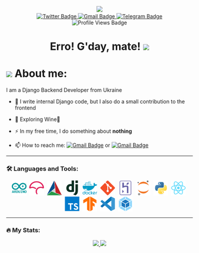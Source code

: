 <div id="header" align="center">
  <img src="https://lh3.googleusercontent.com/oH0Sh1WeGsTAdgvWhtZcqKpnRZcqQfMUZc5cRmqp2R3BaoADxgq7v9X5HueUCeOihZFGrz0PXfONtolBEAOoVSAN144yLGr0OOL-ikKltbSuZEGiRgYS9WS3AX59mpRDuRdM1flBr9Udfe6UNiR4UThmajei-RcXkzR9cho5613fAAbB1FGSjtFExRoKLI9BATAAX3XhNoPX4-LjROHrxZ5kZDog6erui-0wsMIRoEXcsPTIHsvJcFovAudQXGKeCcMSmAU5CPPIRYV8MXFqn7re0pJDj38XpQ8_tYDSLYQ0r5DUns1sT5PhuzIIhlce7XxzaIkLReddIhvm7I-9bH14gJpztKOe_Qv1IaBjkHqeX3XaThpr6t1tvKKyZ9S0E0TVuXeaACS07HMAg1Hrna6Mpky72suCnJ3cvmST3gYsOMP3m0GJiblpLk6wOKv4Su0kcx2uZUqxWhNb-fpQ2l-d-L_3oiO8dZiTgmIU8fsk3lvsLt35LUt8MZCDZ7K5sahCeFpQQagkQc5QtY8pMV1VcU7OP0E1DLjdbOc9eRHiLwcEDTiCiwjXz0kUY7ramrbVqU9XvidaGzXa2-OqQjbuBme0iMwpRdt5lRqyg3YxLQuUmBkJ19nk44nJQ4OAA6O4KuihmxsnaCYg_5vSu7NuqZvFO42DsgdSvTMyafd5THIDOXo1c4NmnUilaFL5wciOdHfalunpsI2a9DdiSJf2RbtEWvUV8S_yA79Im-c2l56kwdBGirWFe3lAfMnafOqR5-5XkPp7KREu1ZgBYduo4afTZx3pjDXuV4uWeLsvh49aDQ3DEU9U4WAdPtcHArMFhJfy9IDMgJJNKsdLU46r1VJEvLIQ4eSgBjTur3dxROPUAcP8_YPZrMXMaqF9Hn7h-rrXEhrileg_EZn8JIzPJgD_qG8qRxlgq_5GzE8fsCqmGmJP8AYOmTmGM2s-UU6fmQjYPng_=w660-h364-no?authuser=0"/>
  <div id="badges" align="center">
    <a href="https://twitter.com/__TheTS__">
      <img src="https://img.shields.io/badge/Twitter-blue?style=for-the-badge&logo=twitter" alt="Twitter Badge"/>
    </a>
    <a href="mailto:romantovt31@gmail.com">
      <img src="https://img.shields.io/badge/Gmail-red?style=for-the-badge&logo=gmail" alt="Gmail Badge"/>
    </a>
    <a href="https://t.me/thets_labs">
      <img src="https://img.shields.io/badge/Telegram-blue?style=for-the-badge&logo=telegram" alt="Telegram Badge"/>
    </a>
  </div>
  <img src="https://komarev.com/ghpvc/?username=TheTS-labs&style=flat-square&color=blue" alt="Profile Views Badge"/>
  
  <h1>
    Erro! G'day, mate!
    <img src="https://lh3.googleusercontent.com/Ovw2tfdHF2B7Pi9nbPQnRk5QK99lnqrruiTDDoJflL0DSJV_vDpx-WL69Lb7oNYUYf-hWi_fXJHbUQDQPxPFtdeGc0EjDaJQxEO3ng1524gdp7Y8JaiiAY6J6tUBhjpHRRijxWCJyjtnMQsn_QWgkUih2QoM77hKTArgj0QWGGosjYFq-Pfd0MiUhzj4FizylWhNO2q513FE2Y8u_S-D8OlRDGhGnTlZ2nY83Yr5oCIE0-BeE1PfZ24g4Ii-Ukp48ibbRt_Z22Yk9Bc0xhQVsc9yrZptQOXzshbFzWdu1rgqUJSRyTt7cA7CdAKTwWKFERXAaAE7gzNNLoWRrgSmJzLp0cnjZpQ1Og5J6Akk9vpVc-rr-s7QWLExC7NTxAzWO61WLL6LzAWNBqizhLkuHy01ybXfZpUeDLGp9PjmowCcXziVCZXmUw1iRMHxqjOIE9UgukLBAksFAOTQ6Lm1icXrOydxkb0jxk54Mz1Ue5cKNoDq2zCJuqhntl_gqIWFeISCSImG2-a85FevuSkCOAdrBVGwpTK4-YrKnXfJfG-j5_1PP4wdwgBEFRX0xfH0BeP2rq_aEyu4e3Y7cfh4SFRdF2AovZx7tPgHVj3k2WC1W52bXM6WSlOIPnsgj04PhD_j8mUr_00e6UiE89S8kJix5seF8GxzslsUeFRPn_4G8QzCcGTgwdQW8fRvOyIn1kYqYl-gFET9edKHRJPL9RI5TfdkHMtF9fVu2QpgvVe2sMhDHfachzifRqu-QZCGcUyon3UuiVGGqrKTTONHJasft5kwoqIErBw8RQRuT06h1Y2Tfkp1tws4C7Gd5hudUbI3v_rFhrO7tcTlsZKfklFTRyW-AfyRgpA8N0fCCAZuYoO4OW8bcAEj0IdSGYgXt6AyO8vt0mOfxOya5DCKnrG_COlrV0BQ__Px_rfZ9t-TAfDfysdYY_GN_vwYsdvwUUuPSSur3sbu=s328-no?authuser=0" 
         width="100px"/>
  </h1>
</div>

<h1>
    <img src="https://lh3.googleusercontent.com/X25AO50ahrTihzPOFv8WlmmO3InUm6DaLwBgKbw6ZCb1qC2NzadZMohZB-Lp8FIdQ-mB0vRc15vf2ziiOfKhtcXe3xX6aq7UqPPP_DlkE9i97lKwVZ6Ql03h5qVaccTYyzNkvE1jcWHm4F5fBoMyqZDnUtDBpTcRy2AQiWPnE3_1jJ3dAdNVju2veFLf0fFC_cxLZ1rc8HpXX7HyTtyCxSsAfQZkikNUrzifVg8oj-Hq31Hp-IpMC2K0b-hWLcU2GPYppzH2YCxg1LQGdyzcGXDpAaF6QzASpyEPkYipA5mGM_RLLwf1Y3h_OWwtuPv-cQ5y1n7oAEB3Zc990okv8pSeatFrVhDsDmnJC-AhWWe8m_J1H3D72UhJWkE4DAUYDWzvclImmCrLt7mKN4P0y-o-FVtrK5chIsxg5iVwX0Mob9c7Wf40x9pySJUY2QlgbhUREz66X6HkiswGMZ0zP6RxFEImCgVvn6rQUZjxcaHCJOOlJeW2u3xYIs6tIC53bT9KFyli2TlV-4PnwGKodgt61SvrXYe-OZbuScQzFPlLKSDJ3K0ebTK3zpzqwzM70loa3EpFFAi_YlEJP-7N4g1IXRPxn33tMlfAQ2ZbsowbCYumXM8Ied9HWn4ZM-2cLqa7HK_RveWmM53-27-5z-ldqwWZE12qZOPVn2zyJZJKKL9_inyb9IBCCqNFhUd8_Fxi5C1tG4QCkOM8kI6bnBvETswdvUnwJkCxZyR5bQJUXpMc_a28ObRc9YDYN0uY7QxT9tWUn0KVnP2Gd_QDBFTpSfBweuuP5yE-bk-SqmchHKGps71m5_5B1h17WmuGInICatN9Dc-EOwWWaES8ntsPJJPv9ZqgqGDQ4q9rReqtCWZ3bi0DrafPqRRW6TP2wY8fR1jQ7ywyrHrP7MuvQKjFFg_iNGrVF5oIJcVYn8qJQ6q-NoUg_ukDuTUr75VLZ-fNm2McBaf7=s512-no?authuser=0"
         width="50px"/>
    About me:
</h1>

I am a Django Backend Developer from Ukraine

- :telescope: I write internal Django code, but I also do a small contribution to the frontend

- :seedling: Exploring Wine:wine_glass:

- :zap: In my free time, I do something about **nothing**

- :mailbox: How to reach me: [![Gmail Badge](https://img.shields.io/badge/Gmail-red?logo=gmail)](mailto:romantovt31@gmail.com) or [![Gmail Badge](https://img.shields.io/badge/Telegram-blue?logo=telegram)](https://t.me/thets_labs)

---

### :hammer_and_wrench: Languages and Tools:
<div align="center">
  <img src="https://raw.githubusercontent.com/devicons/devicon/1119b9f84c0290e0f0b38982099a2bd027a48bf1/icons/arduino/arduino-original-wordmark.svg" title="Arduino" alt="Arduino" width="40" height="40"/>&nbsp;
  <img src="https://raw.githubusercontent.com/devicons/devicon/1119b9f84c0290e0f0b38982099a2bd027a48bf1/icons/codecov/codecov-plain.svg" title="Codecov" alt="Codecov" width="40" height="40"/>&nbsp;
  <img src="https://raw.githubusercontent.com/devicons/devicon/1119b9f84c0290e0f0b38982099a2bd027a48bf1/icons/cmake/cmake-original.svg" title="Cmake" alt="Cmake" width="40" height="40"/>&nbsp;
  <img src="https://raw.githubusercontent.com/devicons/devicon/1119b9f84c0290e0f0b38982099a2bd027a48bf1/icons/django/django-plain.svg" title="Django 4" alt="Django 4" width="40" height="40"/>&nbsp;
  <img src="https://raw.githubusercontent.com/devicons/devicon/1119b9f84c0290e0f0b38982099a2bd027a48bf1/icons/docker/docker-plain-wordmark.svg" title="Docker" alt="Docker" width="40" height="40"/>&nbsp;
  <img src="https://raw.githubusercontent.com/devicons/devicon/1119b9f84c0290e0f0b38982099a2bd027a48bf1/icons/git/git-original.svg" title="Git" alt="Git" width="40" height="40"/>&nbsp;
  <img src="https://raw.githubusercontent.com/devicons/devicon/1119b9f84c0290e0f0b38982099a2bd027a48bf1/icons/heroku/heroku-original.svg" title="Heroku" alt="Heroku" width="40" height="40"/>&nbsp;
  <img src="https://raw.githubusercontent.com/devicons/devicon/1119b9f84c0290e0f0b38982099a2bd027a48bf1/icons/jupyter/jupyter-original.svg" title="Jupyter" alt="Jupyter" width="40" height="40"/>&nbsp;
  <img src="https://raw.githubusercontent.com/devicons/devicon/1119b9f84c0290e0f0b38982099a2bd027a48bf1/icons/python/python-original.svg" title="Python 3" alt="Python 3" width="40" height="40"/>&nbsp;
  <img src="https://raw.githubusercontent.com/devicons/devicon/1119b9f84c0290e0f0b38982099a2bd027a48bf1/icons/react/react-original.svg" title="React" alt="React" width="40" height="40"/>&nbsp;
  <img src="https://raw.githubusercontent.com/devicons/devicon/1119b9f84c0290e0f0b38982099a2bd027a48bf1/icons/typescript/typescript-original.svg" title="TypeScript" alt="TypeScript" width="40" height="40"/>&nbsp;
  <img src="https://raw.githubusercontent.com/devicons/devicon/1119b9f84c0290e0f0b38982099a2bd027a48bf1/icons/tensorflow/tensorflow-original.svg" title="Tensorflow" alt="Tensorflow" width="40" height="40"/>&nbsp;
  <img src="https://raw.githubusercontent.com/devicons/devicon/1119b9f84c0290e0f0b38982099a2bd027a48bf1/icons/vscode/vscode-original.svg" title="VSCode" alt="VSCode" width="40" height="40"/>&nbsp;
  <img src="https://raw.githubusercontent.com/devicons/devicon/1119b9f84c0290e0f0b38982099a2bd027a48bf1/icons/webpack/webpack-original.svg" title="Webpack" alt="Webpack" width="40" height="40"/>&nbsp;
</div>

---

### :fire: My Stats:
<div align="center">
  <a href="https://git.io/streak-stats">
    <img src="https://streak-stats.demolab.com?user=TheTS-labs&theme=dracula&hide_border=true">
  </a>
  <a href="https://github.com/anuraghazra/github-readme-stats">
    <img src="https://github-readme-stats.vercel.app/api/top-langs/?username=TheTS-labs&layout=compact&theme=dracula&hide_border=true">
  </a>
</div>
